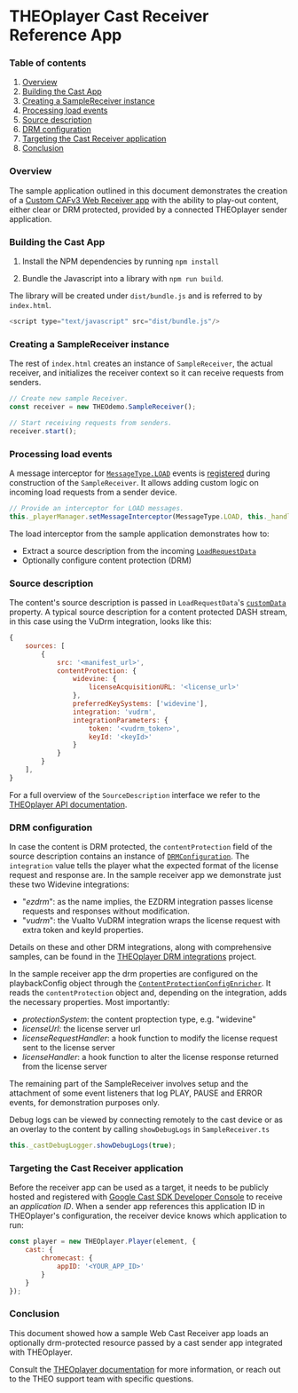 # THEOplayer Cast Receiver Reference App

### Table of contents

1. [Overview](#overview)
2. [Building the Cast App](#building-the-cast-app)
3. [Creating a SampleReceiver instance](#creating-a-samplereceiver-instance)
4. [Processing load events](#processing-load-events)
5. [Source description](#source-description)
6. [DRM configuration](#drm-configuration)
7. [Targeting the Cast Receiver application](#targeting-the-cast-receiver-application)
8. [Conclusion](#conclusion)

### Overview
The sample application outlined in this document demonstrates the creation of a
[Custom CAFv3 Web Receiver app](https://developers.google.com/cast/docs/web_receiver#custom_web_receiver)
with the ability to play-out content, either clear or DRM protected, provided by a connected THEOplayer sender application.

### Building the Cast App

1. Install the NPM dependencies by running `npm install`

2. Bundle the Javascript into a library with `npm run build`.
   
The library will be created under `dist/bundle.js` and is referred to by `index.html`. 

```javascript
<script type="text/javascript" src="dist/bundle.js"/>
```

### Creating a SampleReceiver instance

The rest of `index.html` creates an instance of `SampleReceiver`, the actual receiver,
and initializes the receiver context so it can receive requests from senders.

```javascript
// Create new sample Receiver.
const receiver = new THEOdemo.SampleReceiver();

// Start receiving requests from senders.
receiver.start();
```

### Processing load events
A message interceptor for 
[`MessageType.LOAD`](https://developers.google.com/cast/docs/reference/web_receiver/cast.framework.messages#.MessageType) 
events is 
[registered](https://developers.google.com/cast/docs/reference/web_receiver/cast.framework.PlayerManager#setMessageInterceptor)
during construction of the `SampleReceiver`.
It allows adding custom logic on incoming load requests from a sender device.

```javascript
// Provide an interceptor for LOAD messages.
this._playerManager.setMessageInterceptor(MessageType.LOAD, this._handleLoad);
```

The load interceptor from the sample application demonstrates how to:

- Extract a source description from the incoming [`LoadRequestData`](https://developers.google.com/cast/docs/reference/web_receiver/cast.framework.messages.LoadRequestData)
- Optionally configure content protection (DRM)

### Source description

The content's source description is passed in `LoadRequestData`'s
[`customData`](https://developers.google.com/cast/docs/reference/web_receiver/cast.framework.messages.LoadRequestData#customData)
property. A typical source description for a content protected DASH stream, in this case using the VuDrm integration, looks like this:

```javascript
{
    sources: [
        {
            src: '<manifest_url>',
            contentProtection: {
                widevine: {
                    licenseAcquisitionURL: '<license_url>'
                },
                preferredKeySystems: ['widevine'],
                integration: 'vudrm',
                integrationParameters: {
                    token: '<vudrm_token>',
                    keyId: '<keyId>'
                }
            }
        }
    ],
}
```

For a full overview of the `SourceDescription` interface we refer to the
[THEOplayer API documentation](https://docs.theoplayer.com/api-reference/web/theoplayer.sourcedescription.md).

### DRM configuration

In case the content is DRM protected, the `contentProtection` field of the source description contains an instance of
[`DRMConfiguration`](https://docs.theoplayer.com/api-reference/web/theoplayer.drmconfiguration.md/#drmconfiguration-interface).
The `integration` value tells the player what the expected format of the license request and response are. 
In the sample receiver app we demonstrate just these two Widevine integrations:

- "_ezdrm_": as the name implies, the EZDRM integration passes license requests and responses without modification.
- "_vudrm_": the Vualto VuDRM integration wraps the license request with extra token and keyId properties.

Details on these and other DRM integrations, along with comprehensive samples, can be found in the
[THEOplayer DRM integrations](https://github.com/THEOplayer/samples-drm-integration) project.

In the sample receiver app the drm properties are configured on the playbackConfig object through the
[`ContentProtectionConfigEnricher`](./src/drm/ContentProtectionConfigEnricher.ts).
It reads the `contentProtection` object and, depending on the integration, adds the necessary properties.
Most importantly:

- _protectionSystem_: the content proptection type, e.g. "widevine"
- _licenseUrl_: the license server url
- _licenseRequestHandler_: a hook function to modify the license request sent to the license server
- _licenseHandler_: a hook function to alter the license response returned from the license server

The remaining part of the SampleReceiver involves setup and the attachment of some event listeners that log
PLAY, PAUSE and ERROR events, for demonstration purposes only.

Debug logs can be viewed by connecting remotely to the cast device or as an overlay to the content by calling `showDebugLogs` in `SampleReceiver.ts`
```javascript
this._castDebugLogger.showDebugLogs(true);
```

### Targeting the Cast Receiver application

Before the receiver app can be used as a target, it needs to be publicly hosted and registered with
[Google Cast SDK Developer Console](https://cast.google.com/publish) to receive an _application ID_.
When a sender app references this application ID in THEOplayer's configuration, the receiver device
knows which application to run:

```javascript
const player = new THEOplayer.Player(element, {
    cast: {
        chromecast: {
            appID: '<YOUR_APP_ID>'
        }
    }
});
```

### Conclusion

This document showed how a sample Web Cast Receiver app loads an optionally drm-protected resource passed 
by a cast sender app integrated with THEOplayer.

Consult the [THEOplayer documentation](https://docs.theoplayer.com/) for more information,
or reach out to the THEO support team with specific questions.
